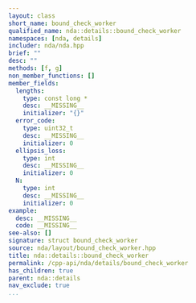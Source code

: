 ```yaml
---
layout: class
short_name: bound_check_worker
qualified_name: nda::details::bound_check_worker
namespaces: [nda, details]
includer: nda/nda.hpp
brief: ""
desc: ""
methods: [f, g]
non_member_functions: []
member_fields:
  lengths:
    type: const long *
    desc: __MISSING__
    initializer: "{}"
  error_code:
    type: uint32_t
    desc: __MISSING__
    initializer: 0
  ellipsis_loss:
    type: int
    desc: __MISSING__
    initializer: 0
  N:
    type: int
    desc: __MISSING__
    initializer: 0
example:
  desc: __MISSING__
  code: __MISSING__
see-also: []
signature: struct bound_check_worker
source: nda/layout/bound_check_worker.hpp
title: nda::details::bound_check_worker
permalink: /cpp-api/nda/details/bound_check_worker
has_children: true
parent: nda::details
nav_exclude: true
...
```


